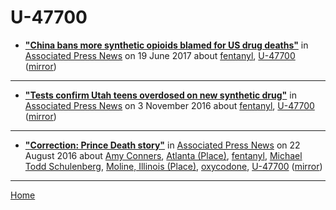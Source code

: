 # U-47700

 - [**"China bans more synthetic opioids blamed for US drug deaths"**](https://apnews.com/421285a512ab4793ad1428f586e7e05a) in [Associated Press News](https://apnews.com/) on 19 June 2017 about [fentanyl](../../topics/fentanyl/index.md), [U-47700](../../topics/u-47700/index.md) ([mirror](https://web.archive.org/web/*/https://apnews.com/421285a512ab4793ad1428f586e7e05a))

----

 - [**"Tests confirm Utah teens overdosed on new synthetic drug"**](https://apnews.com/9ff5f1b2797343a19cf7fe7676667554) in [Associated Press News](https://apnews.com/) on 3 November 2016 about [fentanyl](../../topics/fentanyl/index.md), [U-47700](../../topics/u-47700/index.md) ([mirror](https://web.archive.org/web/*/https://apnews.com/9ff5f1b2797343a19cf7fe7676667554))

----

 - [**"Correction: Prince Death story"**](https://apnews.com/6ea0a330a6fa442990b24ec0c5153b27) in [Associated Press News](https://apnews.com/) on 22 August 2016 about [Amy Conners](../../topics/amy-conners/index.md), [Atlanta (Place)](../../topics/place/atlanta/index.md), [fentanyl](../../topics/fentanyl/index.md), [Michael Todd Schulenberg](../../topics/michael-todd-schulenberg/index.md), [Moline, Illinois (Place)](../../topics/place/moline-illinois/index.md), [oxycodone](../../topics/oxycodone/index.md), [U-47700](../../topics/u-47700/index.md) ([mirror](https://web.archive.org/web/*/https://apnews.com/6ea0a330a6fa442990b24ec0c5153b27))

----

[Home](../)

